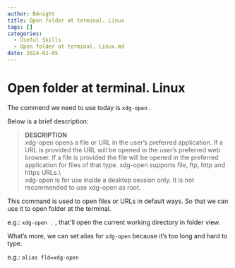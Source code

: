 ```yaml
---
author: B4night
title: Open folder at terminal. Linux
tags: []
categories:
  - Useful Skills
  - Open folder at terminal. Linux.md
date: 2024-02-05
---
```


# Open folder at terminal. Linux

The commend we need to use today is `xdg-open` .

Below is a brief description:

> **DESCRIPTION**\
> xdg-open opens a file or URL in the user’s preferred application. If a URL is provided the URL will be opened in the user’s preferred web browser. If a file is provided the file will be opened in the preferred\
> application for files of that type. xdg-open supports file, ftp, http and https URLs.\ <br/>xdg-open is for use inside a desktop session only. It is not recommended to use xdg-open as root.

This command is used to open files or URLs in default ways. So that we can use it to open folder at the terminal.

e.g.: `xdg-open .` , that'll open the current working directory in folder view.

What’s more, we can set alias for `xdg-open` because it’s too long and hard to type.

e.g.: `alias fld=xdg-open`
